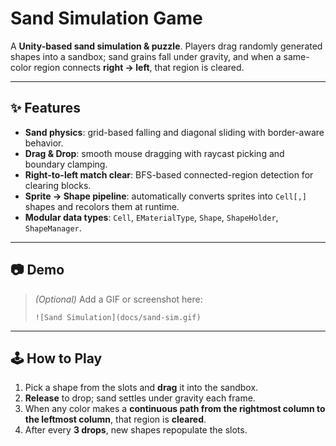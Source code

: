# Sand Simulation Game

A **Unity-based sand simulation & puzzle**. Players drag randomly generated shapes into a sandbox; sand grains fall under gravity, and when a same-color region connects **right → left**, that region is cleared.

---

## ✨ Features
- **Sand physics**: grid-based falling and diagonal sliding with border-aware behavior.
- **Drag & Drop**: smooth mouse dragging with raycast picking and boundary clamping.
- **Right-to-left match clear**: BFS-based connected-region detection for clearing blocks.
- **Sprite → Shape pipeline**: automatically converts sprites into `Cell[,]` shapes and recolors them at runtime.
- **Modular data types**: `Cell`, `EMaterialType`, `Shape`, `ShapeHolder`, `ShapeManager`.

---

## 📷 Demo
> *(Optional)* Add a GIF or screenshot here:
>
> `![Sand Simulation](docs/sand-sim.gif)`

---

## 🕹️ How to Play
1. Pick a shape from the slots and **drag** it into the sandbox.  
2. **Release** to drop; sand settles under gravity each frame.  
3. When any color makes a **continuous path from the rightmost column to the leftmost column**, that region is **cleared**.  
4. After every **3 drops**, new shapes repopulate the slots.  
